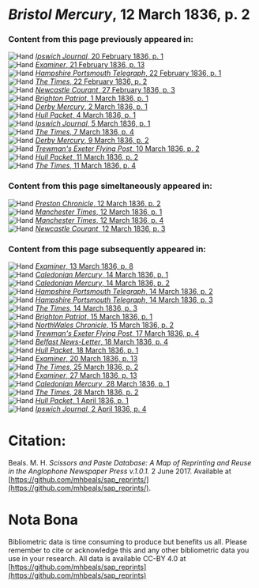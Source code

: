 # *Bristol Mercury*, 12 March 1836, p. 2  
  
### Content from this page previously appeared in:  
![Hand](http://scissorsandpaste.net/wp-content/uploads/2017/06/smallhandpointer.png) [*Ipswich Journal*, 20 February 1836, p. 1](https://mhbeals.github.io/sap_html/Ipswich-Journal/Ipswich-Journal-20-February-1836-p-1)  
![Hand](http://scissorsandpaste.net/wp-content/uploads/2017/06/smallhandpointer.png) [*Examiner*, 21 February 1836, p. 13](https://mhbeals.github.io/sap_html/Examiner/Examiner-21-February-1836-p-13)  
![Hand](http://scissorsandpaste.net/wp-content/uploads/2017/06/smallhandpointer.png) [*Hampshire Portsmouth Telegraph*, 22 February 1836, p. 1](https://mhbeals.github.io/sap_html/Hampshire-Portsmouth-Telegraph/Hampshire-Portsmouth-Telegraph-22-February-1836-p-1)  
![Hand](http://scissorsandpaste.net/wp-content/uploads/2017/06/smallhandpointer.png) [*The Times*, 22 February 1836, p. 2](https://mhbeals.github.io/sap_html/The-Times/The-Times-22-February-1836-p-2)  
![Hand](http://scissorsandpaste.net/wp-content/uploads/2017/06/smallhandpointer.png) [*Newcastle Courant*, 27 February 1836, p. 3](https://mhbeals.github.io/sap_html/Newcastle-Courant/Newcastle-Courant-27-February-1836-p-3)  
![Hand](http://scissorsandpaste.net/wp-content/uploads/2017/06/smallhandpointer.png) [*Brighton Patriot*, 1 March 1836, p. 1](https://mhbeals.github.io/sap_html/Brighton-Patriot/Brighton-Patriot-1-March-1836-p-1)  
![Hand](http://scissorsandpaste.net/wp-content/uploads/2017/06/smallhandpointer.png) [*Derby Mercury*, 2 March 1836, p. 1](https://mhbeals.github.io/sap_html/Derby-Mercury/Derby-Mercury-2-March-1836-p-1)  
![Hand](http://scissorsandpaste.net/wp-content/uploads/2017/06/smallhandpointer.png) [*Hull Packet*, 4 March 1836, p. 1](https://mhbeals.github.io/sap_html/Hull-Packet/Hull-Packet-4-March-1836-p-1)  
![Hand](http://scissorsandpaste.net/wp-content/uploads/2017/06/smallhandpointer.png) [*Ipswich Journal*, 5 March 1836, p. 1](https://mhbeals.github.io/sap_html/Ipswich-Journal/Ipswich-Journal-5-March-1836-p-1)  
![Hand](http://scissorsandpaste.net/wp-content/uploads/2017/06/smallhandpointer.png) [*The Times*, 7 March 1836, p. 4](https://mhbeals.github.io/sap_html/The-Times/The-Times-7-March-1836-p-4)  
![Hand](http://scissorsandpaste.net/wp-content/uploads/2017/06/smallhandpointer.png) [*Derby Mercury*, 9 March 1836, p. 2](https://mhbeals.github.io/sap_html/Derby-Mercury/Derby-Mercury-9-March-1836-p-2)  
![Hand](http://scissorsandpaste.net/wp-content/uploads/2017/06/smallhandpointer.png) [*Trewman's Exeter Flying Post*, 10 March 1836, p. 2](https://mhbeals.github.io/sap_html/Trewman's-Exeter-Flying-Post/Trewman's-Exeter-Flying-Post-10-March-1836-p-2)  
![Hand](http://scissorsandpaste.net/wp-content/uploads/2017/06/smallhandpointer.png) [*Hull Packet*, 11 March 1836, p. 2](https://mhbeals.github.io/sap_html/Hull-Packet/Hull-Packet-11-March-1836-p-2)  
![Hand](http://scissorsandpaste.net/wp-content/uploads/2017/06/smallhandpointer.png) [*The Times*, 11 March 1836, p. 4](https://mhbeals.github.io/sap_html/The-Times/The-Times-11-March-1836-p-4)  
  
### Content from this page simeltaneously appeared in:  
![Hand](http://scissorsandpaste.net/wp-content/uploads/2017/06/smallhandpointer.png) [*Preston Chronicle*, 12 March 1836, p. 2](https://mhbeals.github.io/sap_html/Preston-Chronicle/Preston-Chronicle-12-March-1836-p-2)  
![Hand](http://scissorsandpaste.net/wp-content/uploads/2017/06/smallhandpointer.png) [*Manchester Times*, 12 March 1836, p. 1](https://mhbeals.github.io/sap_html/Manchester-Times/Manchester-Times-12-March-1836-p-1)  
![Hand](http://scissorsandpaste.net/wp-content/uploads/2017/06/smallhandpointer.png) [*Manchester Times*, 12 March 1836, p. 4](https://mhbeals.github.io/sap_html/Manchester-Times/Manchester-Times-12-March-1836-p-4)  
![Hand](http://scissorsandpaste.net/wp-content/uploads/2017/06/smallhandpointer.png) [*Newcastle Courant*, 12 March 1836, p. 3](https://mhbeals.github.io/sap_html/Newcastle-Courant/Newcastle-Courant-12-March-1836-p-3)  
  
### Content from this page subsequently appeared in:  
![Hand](http://scissorsandpaste.net/wp-content/uploads/2017/06/smallhandpointer.png) [*Examiner*, 13 March 1836, p. 8](https://mhbeals.github.io/sap_html/Examiner/Examiner-13-March-1836-p-8)  
![Hand](http://scissorsandpaste.net/wp-content/uploads/2017/06/smallhandpointer.png) [*Caledonian Mercury*, 14 March 1836, p. 1](https://mhbeals.github.io/sap_html/Caledonian-Mercury/Caledonian-Mercury-14-March-1836-p-1)  
![Hand](http://scissorsandpaste.net/wp-content/uploads/2017/06/smallhandpointer.png) [*Caledonian Mercury*, 14 March 1836, p. 2](https://mhbeals.github.io/sap_html/Caledonian-Mercury/Caledonian-Mercury-14-March-1836-p-2)  
![Hand](http://scissorsandpaste.net/wp-content/uploads/2017/06/smallhandpointer.png) [*Hampshire Portsmouth Telegraph*, 14 March 1836, p. 2](https://mhbeals.github.io/sap_html/Hampshire-Portsmouth-Telegraph/Hampshire-Portsmouth-Telegraph-14-March-1836-p-2)  
![Hand](http://scissorsandpaste.net/wp-content/uploads/2017/06/smallhandpointer.png) [*Hampshire Portsmouth Telegraph*, 14 March 1836, p. 3](https://mhbeals.github.io/sap_html/Hampshire-Portsmouth-Telegraph/Hampshire-Portsmouth-Telegraph-14-March-1836-p-3)  
![Hand](http://scissorsandpaste.net/wp-content/uploads/2017/06/smallhandpointer.png) [*The Times*, 14 March 1836, p. 3](https://mhbeals.github.io/sap_html/The-Times/The-Times-14-March-1836-p-3)  
![Hand](http://scissorsandpaste.net/wp-content/uploads/2017/06/smallhandpointer.png) [*Brighton Patriot*, 15 March 1836, p. 1](https://mhbeals.github.io/sap_html/Brighton-Patriot/Brighton-Patriot-15-March-1836-p-1)  
![Hand](http://scissorsandpaste.net/wp-content/uploads/2017/06/smallhandpointer.png) [*NorthWales Chronicle*, 15 March 1836, p. 2](https://mhbeals.github.io/sap_html/NorthWales-Chronicle/NorthWales-Chronicle-15-March-1836-p-2)  
![Hand](http://scissorsandpaste.net/wp-content/uploads/2017/06/smallhandpointer.png) [*Trewman's Exeter Flying Post*, 17 March 1836, p. 4](https://mhbeals.github.io/sap_html/Trewman's-Exeter-Flying-Post/Trewman's-Exeter-Flying-Post-17-March-1836-p-4)  
![Hand](http://scissorsandpaste.net/wp-content/uploads/2017/06/smallhandpointer.png) [*Belfast News-Letter*, 18 March 1836, p. 4](https://mhbeals.github.io/sap_html/Belfast-News-Letter/Belfast-News-Letter-18-March-1836-p-4)  
![Hand](http://scissorsandpaste.net/wp-content/uploads/2017/06/smallhandpointer.png) [*Hull Packet*, 18 March 1836, p. 1](https://mhbeals.github.io/sap_html/Hull-Packet/Hull-Packet-18-March-1836-p-1)  
![Hand](http://scissorsandpaste.net/wp-content/uploads/2017/06/smallhandpointer.png) [*Examiner*, 20 March 1836, p. 13](https://mhbeals.github.io/sap_html/Examiner/Examiner-20-March-1836-p-13)  
![Hand](http://scissorsandpaste.net/wp-content/uploads/2017/06/smallhandpointer.png) [*The Times*, 25 March 1836, p. 2](https://mhbeals.github.io/sap_html/The-Times/The-Times-25-March-1836-p-2)  
![Hand](http://scissorsandpaste.net/wp-content/uploads/2017/06/smallhandpointer.png) [*Examiner*, 27 March 1836, p. 13](https://mhbeals.github.io/sap_html/Examiner/Examiner-27-March-1836-p-13)  
![Hand](http://scissorsandpaste.net/wp-content/uploads/2017/06/smallhandpointer.png) [*Caledonian Mercury*, 28 March 1836, p. 1](https://mhbeals.github.io/sap_html/Caledonian-Mercury/Caledonian-Mercury-28-March-1836-p-1)  
![Hand](http://scissorsandpaste.net/wp-content/uploads/2017/06/smallhandpointer.png) [*The Times*, 28 March 1836, p. 2](https://mhbeals.github.io/sap_html/The-Times/The-Times-28-March-1836-p-2)  
![Hand](http://scissorsandpaste.net/wp-content/uploads/2017/06/smallhandpointer.png) [*Hull Packet*, 1 April 1836, p. 1](https://mhbeals.github.io/sap_html/Hull-Packet/Hull-Packet-1-April-1836-p-1)  
![Hand](http://scissorsandpaste.net/wp-content/uploads/2017/06/smallhandpointer.png) [*Ipswich Journal*, 2 April 1836, p. 4](https://mhbeals.github.io/sap_html/Ipswich-Journal/Ipswich-Journal-2-April-1836-p-4)  


# Citation: 

Beals. M. H. *Scissors and Paste Database: A Map of Reprinting and Reuse in the Anglophone Newspaper Press v.1.0.1.* 2 June 2017. Available at [https://github.com/mhbeals/sap_reprints/](https://github.com/mhbeals/sap_reprints/). 

# Nota Bona

Bibliometric data is time consuming to produce but benefits us all. Please remember to cite or acknowledge this and any other bibliometric data you use in your research. All data is available CC-BY 4.0 at [https://github.com/mhbeals/sap_reprints](https://github.com/mhbeals/sap_reprints)